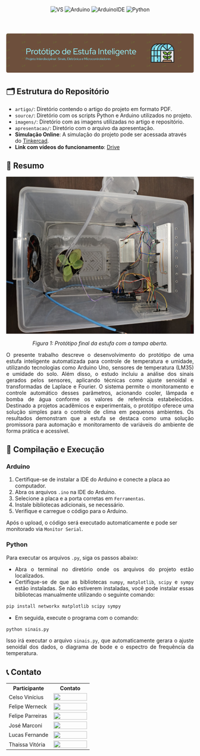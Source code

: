 <div align="center" style="display: inline_block">
  <img align="center" alt="VS" src="https://img.shields.io/badge/Visual_Studio_Code-0078D4?style=for-the-badge&logo=visual%20studio%20code&logoColor=white" />
  <img align="center" alt="Arduino" src="https://img.shields.io/badge/Arduino-00979D?style=for-the-badge&logo=Arduino&logoColor=white" />
  <img align="center" alt="ArduinoIDE" src="https://img.shields.io/badge/Arduino_IDE-00979D?style=for-the-badge&logo=arduino&logoColor=white" />
  <img align="center" alt="Python" src="https://img.shields.io/badge/Python-3776AB?style=for-the-badge&logo=python&logoColor=white" />
</div>

<br>
<h1 align="center">
    <a>
        <img alt="Banner" title="#Banner" style="object-fit: fill; width: 961px, height:200px;" src="imagens/github-header-image.png"/>
    </a>
</h1>

## 🗂️ Estrutura do Repositório

- `artigo/`: Diretório contendo o artigo do projeto em formato PDF.
- `source/`: Diretório com os scripts Python e Arduino utilizados no projeto.
- `imagens/`: Diretório com as imagens utilizadas no artigo e repositório.
- `apresentacao/`: Diretório com o arquivo da apresentação.
- **Simulação Online**: A simulação do projeto pode ser acessada através do [Tinkercad](https://www.tinkercad.com/things/6Jpl77eWDa1-estufa-inteligente-versao-final?sharecode=UGfbGy0ObKB1K_vF5VtieTPYHWlyQqe-wF_cfRtBV7w).
- **Link com vídeos do funcionamento**: [Drive](https://drive.google.com/drive/folders/1yDVJRlRrBxlUZf3HcV9x88ZgsWPCW7VS?usp=sharing)
## 📝 Resumo

<p align="center">
<img src="imagens/estufa-aberta-horizontal.jpg" width="600"/> 
</p>
<p align="center">
<em>Figura 1: Protótipo final da estufa com a tampa aberta.</em>
</p>

<div align="justify">
O presente trabalho descreve o desenvolvimento do protótipo de uma estufa inteligente automatizada para controle de temperatura e umidade, utilizando tecnologias como Arduino Uno, sensores de temperatura (LM35) e umidade do solo. Além disso, o estudo incluiu a análise dos sinais gerados pelos sensores, aplicando técnicas como ajuste senoidal e transformadas de Laplace e Fourier. O sistema permite o monitoramento e controle automático desses parâmetros, acionando cooler, lâmpada e bomba de água conforme os valores de referência estabelecidos. Destinado a projetos acadêmicos e experimentais, o protótipo oferece uma solução simples para o controle de clima em pequenos ambientes. Os resultados demonstram que a estufa se destaca como uma solução promissora para automação e monitoramento de variáveis do ambiente de forma prática e acessível.
</div>

## 🔄 Compilação e Execução 

### Arduino

1. Certifique-se de instalar a IDE do Arduino e conecte a placa ao computador.
2. Abra os arquivos `.ino` na IDE do Arduino.
3. Selecione a placa e a porta corretas em `Ferramentas`.
4. Instale bibliotecas adicionais, se necessário.
5. Verifique e carregue o código para o Arduino.

Após o upload, o código será executado automaticamente e pode ser monitorado via `Monitor Serial`.

### Python

<div align="justify">
Para executar os arquivos <code>.py</code>, siga os passos abaixo:

- Abra o terminal no diretório onde os arquivos do projeto estão localizados.
- Certifique-se de que as bibliotecas `numpy`, `matplotlib`, `scipy` e `sympy` estão instaladas. Se não estiverem instaladas, você pode instalar essas bibliotecas manualmente utilizando o seguinte comando:

```bash
pip install networkx matplotlib scipy sympy
```

- Em seguida, execute o programa com o comando:

```bash
python sinais.py
```

Isso irá executar o arquivo `sinais.py`, que automaticamente gerara o ajuste senoidal dos dados, o diagrama de bode e o espectro de frequência da temperatura.
</div>

## 📞 Contato

<table align="center">
  <tr>
    <th>Participante</th>
    <th>Contato</th>
  </tr>
  <tr>
    <td>Celso Vinícius</td>
    <td><a href="https://t.me/celso_vsf"><img align="center" height="20px" width="90px" src="https://img.shields.io/badge/Telegram-2CA5E0?style=for-the-badge&logo=telegram&logoColor=white"/> </td>
  </tr>
  <tr>
    <td>Felipe Werneck</td>
    <td><a href="https://t.me/"><img align="center" height="20px" width="90px" src="https://img.shields.io/badge/Telegram-2CA5E0?style=for-the-badge&logo=telegram&logoColor=white"/> </td>
  </tr>
  <tr>
    <td>Felipe Parreiras</td>
    <td><a href="https://t.me/"><img align="center" height="20px" width="90px" src="https://img.shields.io/badge/Telegram-2CA5E0?style=for-the-badge&logo=telegram&logoColor=white"/> </td>
  </tr>
  <tr>
    <td>José Marconi</td>
    <td><a href="https://t.me/"><img align="center" height="20px" width="90px" src="https://img.shields.io/badge/Telegram-2CA5E0?style=for-the-badge&logo=telegram&logoColor=white"/> </td>
  </tr>
  <tr>
    <td>Lucas Fernande</td>
    <td><a href="https://t.me/"><img align="center" height="20px" width="90px" src="https://img.shields.io/badge/Telegram-2CA5E0?style=for-the-badge&logo=telegram&logoColor=white"/> </td>
  </tr>
  <tr>
    <td>Thaissa Vitória</td>
    <td><a href="https://t.me/"><img align="center" height="20px" width="90px" src="https://img.shields.io/badge/Telegram-2CA5E0?style=for-the-badge&logo=telegram&logoColor=white"/> </td>
  </tr>
</table>
